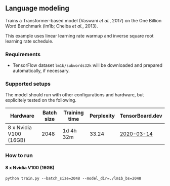 ## Language modeling
Trains a Transformer-based model (Vaswani *et al.*, 2017) on the One Billion Word Benchmark (lm1b; Chelba *et al.*, 2013).

This example uses linear learning rate warmup and inverse square root learning rate schedule.

### Requirements
* TensorFlow dataset `lm1b/subwords32k` will be downloaded and prepared automatically, if necessary.

### Supported setups
The model should run with other configurations and hardware, but explicitely tested on the following.

| Hardware | Batch size | Training time | Perplexity  | TensorBoard.dev |
| --- | --- | --- | --- | --- |
| 8 x Nvidia V100 (16GB)  | 2048  |  1d 4h 32m  | 33.24 | [2020-03-14](https://tensorboard.dev/experiment/gG67xEXDTLywlagjVHQetw/) |

### How to run

#### 8 x Nvidia V100 (16GB)
`python train.py --batch_size=2048 --model_dir=./lm1b_bs=2048`
